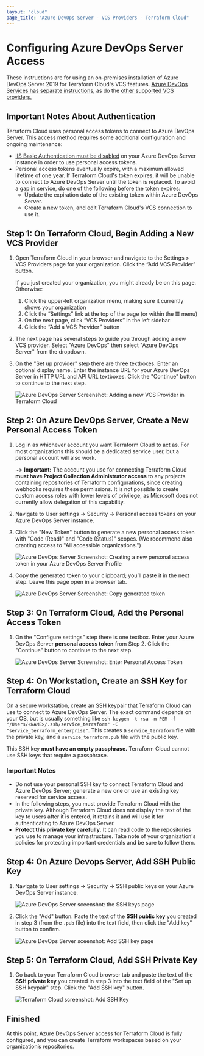 ```yaml
---
layout: "cloud"
page_title: "Azure DevOps Server - VCS Providers - Terraform Cloud"
---
```


# Configuring Azure DevOps Server Access

These instructions are for using an on-premises installation of Azure DevOps Server 2019 for Terraform Cloud's VCS features. [Azure DevOps Services has separate instructions,](./azure-devops-services.html) as do the [other supported VCS providers.](./index.html)

## Important Notes About Authentication

Terraform Cloud uses personal access tokens to connect to Azure DevOps Server. This access method requires some additional configuration and ongoing maintenance:

- [IIS Basic Authentication must be disabled](https://docs.microsoft.com/en-us/azure/devops/integrate/get-started/authentication/iis-basic-auth?view=azure-devops) on your Azure DevOps Server instance in order to use personal access tokens.
- Personal access tokens eventually expire, with a maximum allowed lifetime of one year. If Terraform Cloud's token expires, it will be unable to connect to Azure DevOps Server until the token is replaced. To avoid a gap in service, do one of the following before the token expires:
    - Update the expiration date of the existing token within Azure DevOps Server.
    - Create a new token, and edit Terraform Cloud's VCS connection to use it.

## Step 1: On Terraform Cloud, Begin Adding a New VCS Provider

1. Open Terraform Cloud in your browser and navigate to the Settings > VCS Providers page for your organization. Click the “Add VCS Provider” button.

    If you just created your organization, you might already be on this page. Otherwise:

    1. Click the upper-left organization menu, making sure it currently shows your organization
    1. Click the “Settings” link at the top of the page (or within the &#9776; menu)
    1. On the next page, click “VCS Providers” in the left sidebar
    1. Click the “Add a VCS Provider” button

1. The next page has several steps to guide you through adding a new VCS provider. Select "Azure DevOps" then select "Azure DevOps Server" from the dropdown.

1. On the "Set up provider" step there are three textboxes. Enter an optional display name. Enter the instance URL for your Azure DevOps Server in HTTP URL and API URL textboxes. Click the "Continue" button to continue to the next step.

    ![Azure DevOps Server Screenshot: Adding a new VCS Provider in Terraform Cloud](./images/azure-devops-server-setup-provider.png)

## Step 2: On Azure DevOps Server, Create a New Personal Access Token

1. Log in as whichever account you want Terraform Cloud to act as. For most organizations this should be a dedicated service user, but a personal account will also work.

    ~> **Important:** The account you use for connecting Terraform Cloud **must have Project Collection Administrator access** to any projects containing repositories of Terraform configurations, since creating webhooks requires these permissions. It is not possible to create custom access roles with lower levels of privilege, as Microsoft does not currently allow delegation of this capability.

2. Navigate to User settings -> Security -> Personal access tokens on your Azure DevOps Server instance.

3. Click the "New Token" button to generate a new personal access token with "Code (Read)" and "Code (Status)" scopes. (We recommend also granting access to "All accessible organizations.")

    ![Azure DevOps Server Screenshot: Creating a new personal access token in your Azure DevOps Server Profile](./images/azure-devops-server-create-token.png)

4. Copy the generated token to your clipboard; you’ll paste it in the next step. Leave this page open in a browser tab.

    ![Azure DevOps Server Screenshot: Copy generated token](./images/azure-devops-server-copy-token.png)

## Step 3: On Terraform Cloud, Add the Personal Access Token

1. On the "Configure settings" step there is one textbox. Enter your Azure DevOps Server **personal access token** from Step 2. Click the "Continue" button to continue to the next step.

    ![Azure DevOps Server Screenshot: Enter Personal Access Token](./images/azure-devops-server-configure-settings.png)

## Step 4: On Workstation, Create an SSH Key for Terraform Cloud

On a secure workstation, create an SSH keypair that Terraform Cloud can use to connect to Azure DevOps Server. The exact command depends on your OS, but is usually something like `ssh-keygen -t rsa -m PEM -f "/Users/<NAME>/.ssh/service_terraform" -C "service_terraform_enterprise"`. This creates a `service_terraform` file with the private key, and a `service_terraform.pub` file with the public key.

This SSH key **must have an empty passphrase.** Terraform Cloud cannot use SSH keys that require a passphrase.

### Important Notes

- Do not use your personal SSH key to connect Terraform Cloud and Azure DevOps Server; generate a new one or use an existing key reserved for service access.
- In the following steps, you must provide Terraform Cloud with the private key. Although Terraform Cloud does not display the text of the key to users after it is entered, it retains it and will use it for authenticating to Azure DevOps Server.
- **Protect this private key carefully.** It can read code to the repositories you use to manage your infrastructure. Take note of your organization's policies for protecting important credentials and be sure to follow them.

## Step 4: On Azure Devops Server, Add SSH Public Key

1. Navigate to User settings -> Security -> SSH public keys on your Azure DevOps Server instance.

    ![Azure DevOps Server sceenshot: the SSH keys page](./images/azure-devops-server-public-keys.png)

2. Click the "Add" button. Paste the text of the **SSH public key** you created in step 3 (from the `.pub` file) into the text field, then click the "Add key" button to confirm.

    ![Azure DevOps Server sceenshot: Add SSH key page](./images/azure-devops-server-public-keys-add.png)

## Step 5: On Terraform Cloud, Add SSH Private Key

1. Go back to your Terraform Cloud browser tab and paste the text of the **SSH private key** you created in step 3 into the text field of the "Set up SSH keypair" step. Click the "Add SSH key" button.

    ![Terraform Cloud screenshot: Add SSH Key](./images/azure-devops-server-add-private-key.png)

## Finished

At this point, Azure DevOps Server access for Terraform Cloud is fully configured, and you can create Terraform workspaces based on your organization’s repositories.

